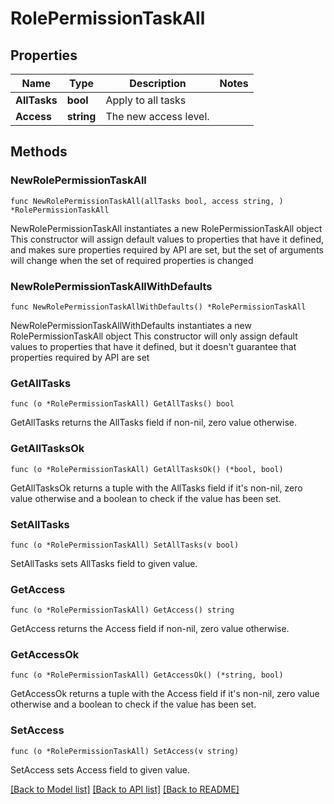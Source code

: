 # RolePermissionTaskAll

## Properties

Name | Type | Description | Notes
------------ | ------------- | ------------- | -------------
**AllTasks** | **bool** | Apply to all tasks | 
**Access** | **string** | The new access level. | 

## Methods

### NewRolePermissionTaskAll

`func NewRolePermissionTaskAll(allTasks bool, access string, ) *RolePermissionTaskAll`

NewRolePermissionTaskAll instantiates a new RolePermissionTaskAll object
This constructor will assign default values to properties that have it defined,
and makes sure properties required by API are set, but the set of arguments
will change when the set of required properties is changed

### NewRolePermissionTaskAllWithDefaults

`func NewRolePermissionTaskAllWithDefaults() *RolePermissionTaskAll`

NewRolePermissionTaskAllWithDefaults instantiates a new RolePermissionTaskAll object
This constructor will only assign default values to properties that have it defined,
but it doesn't guarantee that properties required by API are set

### GetAllTasks

`func (o *RolePermissionTaskAll) GetAllTasks() bool`

GetAllTasks returns the AllTasks field if non-nil, zero value otherwise.

### GetAllTasksOk

`func (o *RolePermissionTaskAll) GetAllTasksOk() (*bool, bool)`

GetAllTasksOk returns a tuple with the AllTasks field if it's non-nil, zero value otherwise
and a boolean to check if the value has been set.

### SetAllTasks

`func (o *RolePermissionTaskAll) SetAllTasks(v bool)`

SetAllTasks sets AllTasks field to given value.


### GetAccess

`func (o *RolePermissionTaskAll) GetAccess() string`

GetAccess returns the Access field if non-nil, zero value otherwise.

### GetAccessOk

`func (o *RolePermissionTaskAll) GetAccessOk() (*string, bool)`

GetAccessOk returns a tuple with the Access field if it's non-nil, zero value otherwise
and a boolean to check if the value has been set.

### SetAccess

`func (o *RolePermissionTaskAll) SetAccess(v string)`

SetAccess sets Access field to given value.



[[Back to Model list]](../README.md#documentation-for-models) [[Back to API list]](../README.md#documentation-for-api-endpoints) [[Back to README]](../README.md)


